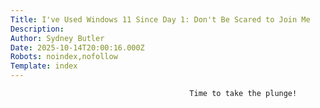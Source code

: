 ```yaml
---
Title: I've Used Windows 11 Since Day 1: Don't Be Scared to Join Me
Description: 
Author: Sydney Butler
Date: 2025-10-14T20:00:16.000Z
Robots: noindex,nofollow
Template: index
---
```


                                            Time to take the plunge!
                                        